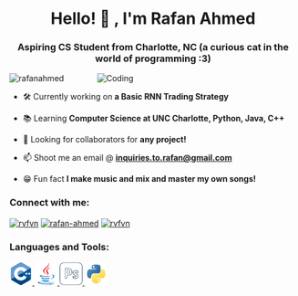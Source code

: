 <h1 align="center">Hello! 👋 , I'm Rafan Ahmed</h1>
<h3 align="center">Aspiring CS Student from Charlotte, NC (a curious cat in the world of programming :3)</h3>
<img align="right" alt="Coding" width="350" src="https://cdn.dribbble.com/userupload/13482669/file/original-5b85491e5a3c4787310de81464d6f340.gif" alt="Your GIF">


<p align="left"> <img src="https://komarev.com/ghpvc/?username=rafanahmed&label=Profile%20views&color=0e75b6&style=flat" alt="rafanahmed" /> </p>

- 🛠️ Currently working on **a Basic RNN Trading Strategy**

- 📚 Learning **Computer Science at UNC Charlotte, Python, Java, C++**

- 🤝 Looking for collaborators for **any project!**

- 📫 Shoot me an email @ **inquiries.to.rafan@gmail.com**

- 😁 Fun fact **I make music and mix and master my own songs!**

<h3 align="left">Connect with me:</h3>
<p align="left">
<a href="https://twitter.com/rvfvn" target="blank"><img align="center" src="https://raw.githubusercontent.com/rahuldkjain/github-profile-readme-generator/master/src/images/icons/Social/twitter.svg" alt="rvfvn" height="30" width="40" /></a>
<a href="https://linkedin.com/in/rafan-ahmed" target="blank"><img align="center" src="https://raw.githubusercontent.com/rahuldkjain/github-profile-readme-generator/master/src/images/icons/Social/linked-in-alt.svg" alt="rafan-ahmed" height="30" width="40" /></a>
<a href="https://www.leetcode.com/rvfvn" target="blank"><img align="center" src="https://raw.githubusercontent.com/rahuldkjain/github-profile-readme-generator/master/src/images/icons/Social/leet-code.svg" alt="rvfvn" height="30" width="40" /></a>
</p>

<h3 align="left">Languages and Tools:</h3>
<p align="left"> <a href="https://www.w3schools.com/cpp/" target="_blank" rel="noreferrer"> <img src="https://raw.githubusercontent.com/devicons/devicon/master/icons/cplusplus/cplusplus-original.svg" alt="cplusplus" width="40" height="40"/> </a> <a href="https://www.java.com" target="_blank" rel="noreferrer"> <img src="https://raw.githubusercontent.com/devicons/devicon/master/icons/java/java-original.svg" alt="java" width="40" height="40"/> </a> <a href="https://www.photoshop.com/en" target="_blank" rel="noreferrer"> <img src="https://raw.githubusercontent.com/devicons/devicon/master/icons/photoshop/photoshop-line.svg" alt="photoshop" width="40" height="40"/> </a> <a href="https://www.python.org" target="_blank" rel="noreferrer"> <img src="https://raw.githubusercontent.com/devicons/devicon/master/icons/python/python-original.svg" alt="python" width="40" height="40"/> </a> </p>


